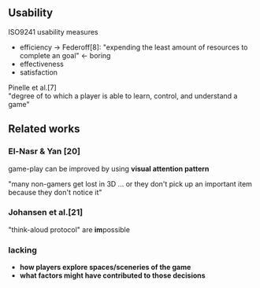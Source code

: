 <!-- META
{"title":"Video game scenery analysis with eye tracking","link":"https://www.sciencedirect.com/science/article/abs/pii/S1875952116000021","media":"academic","tags":["eyetracking","game"],"short":{"en":"methology of game user analysis by eye tracking","ja":"アイトラッキングを用いたゲームユーザー分析の方法論"},"importance":3,"hasPage":true,"createdAt":1722570664.293,"updatedAt":1722590761.579,"filename":"1722570664"}
META -->

## Usability
ISO9241 usability measures
- efficiency  -> Federoff[8]: "expending the least amount of resources to complete an goal" <- boring
- effectiveness
- satisfaction

Pinelle et al.[7]  
"degree of to which a player is able to learn, control, and understand a game"

## Related works
### El-Nasr & Yan [20]
game-play can be improved by using **visual attention pattern**

"many non-gamers get lost in 3D ... or they don't pick up an important item because they don't notice it"

### Johansen et al.[21]
"think-aloud protocol" are **im**possible

### lacking
- **how players explore spaces/sceneries of the game**
- **what factors might have contributed to those decisions**
